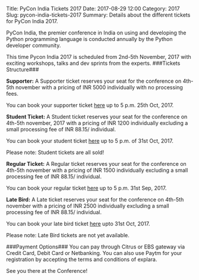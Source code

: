Title: PyCon India Tickets 2017
Date: 2017-08-29 12:00
Category: 2017
Slug: pycon-india-tickets-2017
Summary: Details about the different tickets for PyCon India 2017.

PyCon India, the premier conference in India on using and developing the Python programming language is conducted annually by the Python developer community. 

This time Pycon India 2017 is scheduled from 2nd-5th November, 2017 with exciting workshops, talks and dev sprints from the experts.
###Tickets Structure###

**Supporter:**
A Supporter ticket reserves your seat for the conference on 4th-5th november with a pricing of INR 5000 individually with no processing fees.

You can book your supporter ticket [here](http://bit.ly/PyConIndiaTickets) up to 5 p.m. 25th Oct, 2017.

**Student Ticket:**
A Student ticket reserves your seat for the conference on 4th-5th november, 2017 with a pricing of INR 1200 individually excluding a small processing fee of INR 88.15/ individual. 

You can book your student ticket [here](http://bit.ly/PyConIndiaTickets) up to 5 p.m. of 31st Oct, 2017.

Please note: Student tickets are all sold!

**Regular Ticket:** 
A Regular ticket reserves your seat for the conference on 4th-5th november with a pricing of INR 1500 individually excluding a small processing fee of INR 88.15/ individual. 

You can book your regular ticket [here](http://bit.ly/PyConIndiaTickets) up to 5 p.m. 31st Sep, 2017.

**Late Bird:**
A Late ticket reserves your seat for the conference on 4th-5th november with a pricing of INR 2500 individually excluding a small processing fee of INR 88.15/ individual. 


You can book your late bird ticket [here](http://bit.ly/PyConIndiaTickets) upto 31st Oct, 2017.

Please note: Late Bird tickets are not yet available.

###Payment Options###
You can pay through Citrus or EBS gateway via Credit Card, Debit Card or Netbanking. You can also use Paytm for your registration by accepting the terms and conditions of explara.

See you there at the Conference!
